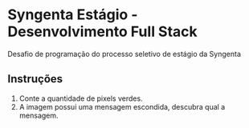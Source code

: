 # Syngenta Estágio - Desenvolvimento Full Stack

Desafio de programação do processo seletivo de estágio da Syngenta

## Instruções

1. Conte a quantidade de pixels verdes.
2. A imagem possui uma mensagem escondida, descubra qual a mensagem.
